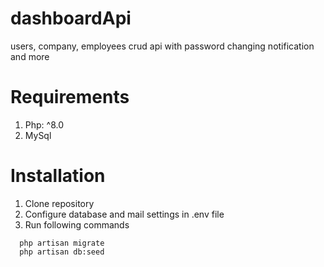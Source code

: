 # dashboardApi
users, company, employees crud api with password changing notification and more


# Requirements
  1. Php: ^8.0
  2. MySql
  
# Installation
  1. Clone repository
  2. Configure database and mail settings in .env file
  3. Run following commands
  ```
    php artisan migrate
    php artisan db:seed
  ```

